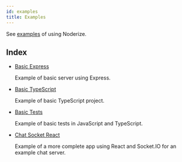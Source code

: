 ```yaml
---
id: examples
title: Examples
---
```


See [examples](https://github.com/Cretezy/Noderize/tree/master/examples) of using Noderize.

## Index
* [Basic Express](https://github.com/Cretezy/Noderize/tree/master/examples/basic-express)

    Example of basic server using Express.

* [Basic TypeScript](https://github.com/Cretezy/Noderize/tree/master/examples/basic-typescript)

   Example of basic TypeScript project.

* [Basic Tests](https://github.com/Cretezy/Noderize/tree/master/examples/basic-tests)

    Example of basic tests in JavaScript and TypeScript.

* [Chat Socket React](https://github.com/Cretezy/Noderize/tree/master/examples/chat-socket-react)

    Example of a more complete app using React and Socket.IO for an example chat server.
